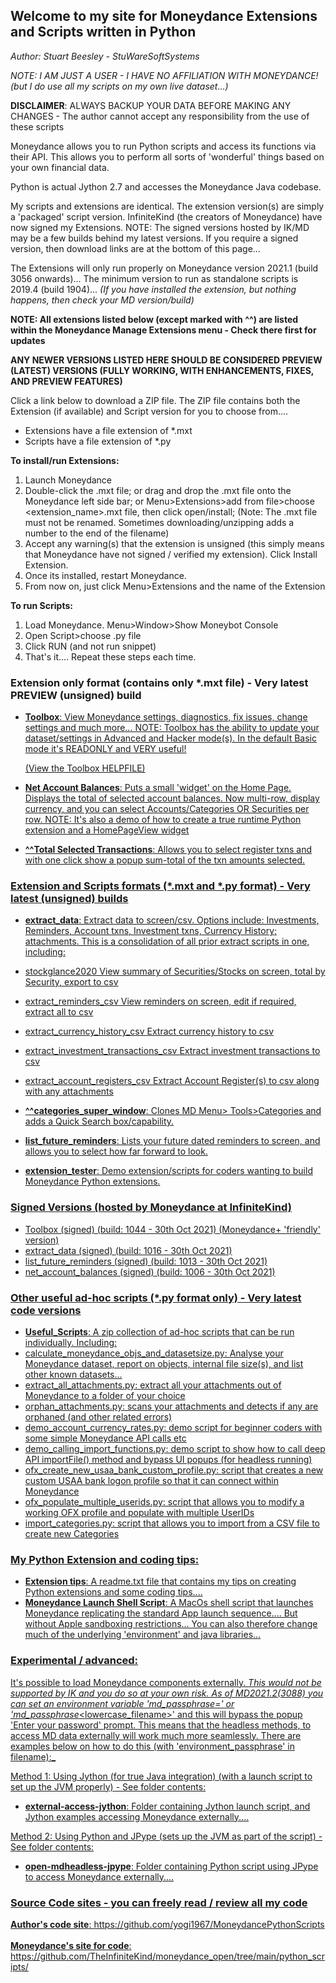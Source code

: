 ## Welcome to my site for Moneydance Extensions and Scripts written in Python

_Author: Stuart Beesley - StuWareSoftSystems_

_NOTE: I AM JUST A USER - I HAVE NO AFFILIATION WITH MONEYDANCE! (but I do use all my scripts on my own live dataset...)_

**DISCLAIMER**: ALWAYS BACKUP YOUR DATA BEFORE MAKING ANY CHANGES - The author cannot accept any responsibility from the use of these scripts

Moneydance allows you to run Python scripts and access its functions via their API.
This allows you to perform all sorts of 'wonderful' things based on your own financial data.

Python is actual Jython 2.7 and accesses the Moneydance Java codebase.

My scripts and extensions are identical. The extension version(s) are simply a 'packaged' script version. 
InfiniteKind (the creators of Moneydance) have now signed my Extensions.
NOTE: The signed versions hosted by IK/MD may be a few builds behind my latest versions.
If you require a signed version, then download links are at the bottom of this page...

The Extensions will only run properly on Moneydance version 2021.1 (build 3056 onwards)...
The minimum version to run as standalone scripts is 2019.4 (build 1904)...
_(If you have installed the extension, but nothing happens, then check your MD version/build)_


**NOTE: All extensions listed below (except marked with ^^) are listed within the Moneydance Manage Extensions menu - Check there first for updates**

**ANY NEWER VERSIONS LISTED HERE SHOULD BE CONSIDERED PREVIEW (LATEST) VERSIONS (FULLY WORKING, WITH ENHANCEMENTS, FIXES, AND PREVIEW FEATURES)**

Click a link below to download a ZIP file. The ZIP file contains both the Extension (if available) and Script version for you to choose from....
- Extensions have a file extension of *.mxt
- Scripts have a file extension of *.py

**To install/run Extensions:**
1) Launch Moneydance
2) Double-click the .mxt file; or drag and drop the .mxt file onto the Moneydance left side bar;
   or Menu>Extensions>add from file>choose <extension_name>.mxt file, then click open/install;
   (Note: The .mxt file must not be renamed. Sometimes downloading/unzipping adds a number to the end of the filename)
3) Accept any warning(s) that the extension is unsigned (this simply means that Moneydance have not signed / verified my extension). Click Install Extension.
4) Once its installed, restart Moneydance.
5) From now on, just click Menu>Extensions and the name of the Extension

**To run Scripts:**
1) Load Moneydance. Menu>Window>Show Moneybot Console
2) Open Script>choose <scriptname>.py file
3) Click RUN (and not run snippet)
4) That's it.... Repeat these steps each time.

### Extension only format (contains only *.mxt file) - Very latest PREVIEW (unsigned) build
- <a href="https://github.com/yogi1967/MoneydancePythonScripts/raw/master/toolbox.zip">**Toolbox**: View Moneydance settings, diagnostics, fix issues, change settings and much more...
NOTE: Toolbox has the ability to update your dataset/settings in Advanced and Hacker mode(s). In the default Basic mode it's READONLY and VERY useful!

    <a href="https://github.com/yogi1967/MoneydancePythonScripts/raw/master/source/toolbox/toolbox_readme.txt">(View the Toolbox HELPFILE)


- <a href="https://github.com/yogi1967/MoneydancePythonScripts/raw/master/net_account_balances.zip">**Net Account Balances**: Puts a small 'widget' on the Home Page. Displays the total of selected account balances. Now multi-row, display currency, and you can select Accounts/Categories OR Securities per row.
NOTE: It's also a demo of how to create a true runtime Python extension and a HomePageView widget

- <a href="https://github.com/yogi1967/MoneydancePythonScripts/raw/master/total_selected_transactions.zip">**^^Total Selected Transactions**: Allows you to select register txns and with one click show a popup sum-total of the txn amounts selected.

### Extension and Scripts formats (*.mxt and *.py format) - Very latest (unsigned) builds
-  <a href="https://github.com/yogi1967/MoneydancePythonScripts/raw/master/extract_data.zip">**extract_data**: Extract data to screen/csv. Options include: Investments, Reminders, Account txns, Investment txns, Currency History; attachments. This is a consolidation of all prior extract scripts in one, including: 
- stockglance2020                       View summary of Securities/Stocks on screen, total by Security, export to csv
- extract_reminders_csv                 View reminders on screen, edit if required, extract all to csv
- extract_currency_history_csv          Extract currency history to csv
- extract_investment_transactions_csv   Extract investment transactions to csv
- extract_account_registers_csv         Extract Account Register(s) to csv along with any attachments

-  <a href="https://github.com/yogi1967/MoneydancePythonScripts/raw/master/categories_super_window.zip">**^^categories_super_window**: Clones MD Menu> Tools>Categories and adds a Quick Search box/capability.

-  <a href="https://github.com/yogi1967/MoneydancePythonScripts/raw/master/list_future_reminders.zip">**list_future_reminders**: Lists your future dated reminders to screen, and allows you to select how far forward to look.

-  <a href="https://github.com/yogi1967/MoneydancePythonScripts/raw/master/extension_tester.zip">**extension_tester**: Demo extension/scripts for coders wanting to build Moneydance Python extensions.

### Signed Versions (hosted by Moneydance at InfiniteKind)
- <a href="https://infinitekind.com/app/md/extensions/toolbox.mxt">Toolbox (signed) (build: 1044 - 30th Oct 2021) (Moneydance+ 'friendly' version)
- <a href="https://infinitekind.com/app/md/extensions/extract_data.mxt">extract_data (signed) (build: 1016 - 30th Oct 2021)
- <a href="https://infinitekind.com/app/md/extensions/list_future_reminders.mxt">list_future_reminders (signed) (build: 1013 - 30th Oct 2021)
- <a href="https://infinitekind.com/app/md/extensions/net_account_balances.mxt">net_account_balances (signed) (build: 1006 - 30th Oct 2021)


### Other useful ad-hoc scripts (*.py format only) - Very latest code versions
-  <a href="https://github.com/yogi1967/MoneydancePythonScripts/raw/master/useful_scripts.zip">**Useful_Scripts**: A zip collection of ad-hoc scripts that can be run individually. Including:
  - calculate_moneydance_objs_and_datasetsize.py: Analyse your Moneydance dataset, report on objects, internal file size(s), and list other known datasets...
  - extract_all_attachments.py: extract all your attachments out of Moneydance to a folder of your choice
  - orphan_attachments.py: scans your attachments and detects if any are orphaned (and other related errors)
  - demo_account_currency_rates.py: demo script for beginner coders with some simple Moneydance API calls etc
  - demo_calling_import_functions.py: demo script to show how to call deep API importFile() method and bypass UI popups (for headless running)
  - ofx_create_new_usaa_bank_custom_profile.py: script that creates a new custom USAA bank logon profile so that it can connect within Moneydance
  - ofx_populate_multiple_userids.py: script that allows you to modify a working OFX profile and populate with multiple UserIDs
  - import_categories.py: script that allows you to import from a CSV file to create new Categories


### My Python Extension and coding tips:
-  <a href="https://github.com/yogi1967/MoneydancePythonScripts/raw/master/source/extension_tester/readme.txt">**Extension tips**: A readme.txt file that contains my tips on creating Python extensions and some coding tips....
-  <a href="https://github.com/yogi1967/MoneydancePythonScripts/raw/master/launch-moneydance.sh">**Moneydance Launch Shell Script**: A MacOs shell script that launches Moneydance replicating the standard App launch sequence.... But without Apple sandboxing restrictions... You can also therefore change much of the underlying 'environment' and java libraries...


### Experimental / advanced:
It's possible to load Moneydance components externally. _This would not be supported by IK and you do so at your own risk. 
As of MD2021.2(3088) you can set an environment variable 'md_passphrase=' or 'md_passphrase_<lowercase_filename>' and this will bypass the popup 'Enter your password' prompt.
This means that the headless methods, to access MD data externally will work much more seamlessly. There are examples below on how to do this (with 'environment_passphrase' in filename):_

Method 1: Using Jython (for true Java integration) (with a launch script to set up the JVM properly) - See folder contents: 

-  <a href="https://github.com/yogi1967/MoneydancePythonScripts/raw/master/external-access-jython">**external-access-jython**: Folder containing Jython launch script, and Jython examples accessing Moneydance externally....

Method 2: Using Python and JPype (sets up the JVM as part of the script) - See folder contents:
-  <a href="https://github.com/yogi1967/MoneydancePythonScripts/raw/master/external-access-python-jpype">**open-mdheadless-jpype**: Folder containing Python script using JPype to access Moneydance externally....



### Source Code sites - you can freely read / review all my code
<a href="https://github.com/yogi1967/MoneydancePythonScripts">**Author's code site**: https://github.com/yogi1967/MoneydancePythonScripts
<BR><BR>
<a href="https://github.com/TheInfiniteKind/moneydance_open/tree/main/python_scripts/">**Moneydance's site for code**: https://github.com/TheInfiniteKind/moneydance_open/tree/main/python_scripts/

